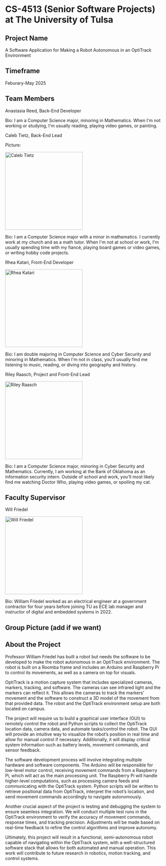 # CS-4513 (Senior Software Projects) at The University of Tulsa

## Project Name
A Software Application for Making a Robot Autonomous in an OptiTrack Environment

## Timeframe
Feburary-May 2025

## Team Members
Anastasia Reed, Back-End Developer

Bio: I am a Computer Science major, minoring in Mathematics. When I'm not working or studying, I'm usually reading, playing video games, or painting.

Caleb Tietz, Back-End Lead

Picture:

<img src="https://github.com/user-attachments/assets/067086dd-c7e4-44c0-bdff-881d97af4194" alt="Caleb Tietz" width="250"/>

Bio: I am a Computer Science major with a minor in mathematics. I currently work at my church and as a math tutor. When I'm not at school or work, I'm usually spending time with my fiancé, playing board games or video games, or writing hobby code projects.


Rhea Katari, Front-End Developer

<img src="https://github.com/user-attachments/assets/1b4a95e0-f22e-4147-88d8-0eed68dd2c4f" alt="Rhea Katari" width="250"/>

Bio: I am double majoring in Computer Science and Cyber Security and minoring in Mathematics. When I'm not in class, you'll usually find me listening to music, reading, or diving into geography and history.

Riley Raasch, Project and Front-End Lead

<img src="https://github.com/user-attachments/assets/71f2dfa0-b72f-4fef-9ae0-81755e5c7b40" alt="Riley Raasch" width="250"/>

Bio: I am a Computer Science major, minoring in Cyber Security and Mathematics. Currently, I am working at the Bank of Oklahoma as an information security intern. Outside of school and work, you'll most likely find me watching Doctor Who, playing video games, or spoiling my cat.

## Faculty Supervisor
Will Friedel

<img src="https://github.com/user-attachments/assets/0f790bfe-61b7-4ae2-8cb8-296997ea35bb" alt="Will Friedel" width="250"/>

Bio: William Friedel worked as an electrical engineer at a government contractor for four years before joining TU as ECE lab manager and instructor of digital and embedded systems in 2022.

## Group Picture (add if we want)

## About the Project
Professor William Friedel has built a robot but needs the software to be developed to make the robot autonomous in an OptiTrack environment. The robot is built on a Roomba frame and includes an Arduino and Raspberry Pi to control its movements, as well as a camera on top for visuals. 

OptiTrack is a motion capture system that includes specialized cameras, markers, tracking, and software. The cameras can see infrared light and the markers can reflect it. This allows the cameras to track the markers’ movement and the software to construct a 3D model of the movement from that provided data. The robot and the OptiTrack environment setup are both located on campus.

The project will require us to build a graphical user interface (GUI) to remotely control the robot and Python scripts to collect the OptiTrack location data, camera data, and automate tasks/control the robot. The GUI will provide an intuitive way to visualize the robot’s position in real time and allow for manual control if necessary. Additionally, it will display critical system information such as battery levels, movement commands, and sensor feedback.

The software development process will involve integrating multiple hardware and software components. The Arduino will be responsible for low-level motor control, receiving movement commands from a Raspberry Pi, which will act as the main processing unit. The Raspberry Pi will handle higher-level computations, such as processing camera feeds and communicating with the OptiTrack system. Python scripts will be written to retrieve positional data from OptiTrack, interpret the robot’s location, and send movement commands accordingly to navigate autonomously.

Another crucial aspect of the project is testing and debugging the system to ensure seamless integration. We will conduct multiple test runs in the OptiTrack environment to verify the accuracy of movement commands, response times, and tracking precision. Adjustments will be made based on real-time feedback to refine the control algorithms and improve autonomy.

Ultimately, this project will result in a functional, semi-autonomous robot capable of navigating within the OptiTrack system, with a well-structured software stack that allows for both automated and manual operation. This work will contribute to future research in robotics, motion tracking, and control systems.
